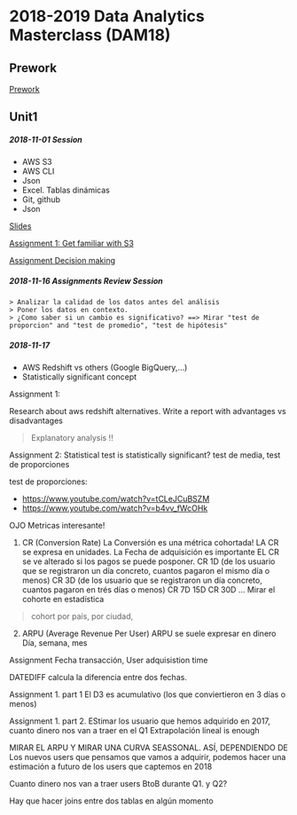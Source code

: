 




# 2018-2019 Data Analytics Masterclass (DAM18)

## Prework

[Prework](unit0/readme.md)

## Unit1

##### 2018-11-01 Session

  - AWS S3
  - AWS CLI
  - Json
  - Excel. Tablas dinámicas
  - Git, github
  - Json

[Slides](unit1/2018-11-10/Technology_Crash_Course.pdf)

[Assignment 1: Get familiar with S3](unit1/2018-11-10/assignments/assignment_1_s3_pricing/readme.md)

[Assignment Decision making](unit1/2018-11-10/assignments/assignment_decision_making/readme.md)


##### 2018-11-16 Assignments Review Session

    > Analizar la calidad de los datos antes del análisis
    > Poner los datos en contexto.
    > ¿Como saber si un cambio es significativo? ==> Mirar "test de proporcion" and "test de promedio", "test de hipótesis"



##### 2018-11-17

- AWS Redshift vs others (Google BigQuery,...)
- Statistically significant concept





Assignment 1: 

 Research about aws redshift alternatives.
 Write a report with advantages vs disadvantages
 
 > Explanatory analysis !!
 
 Assignment 2: Statistical test
 is statistically significant?
 test de media, test de proporciones
 
 test de proporciones: 
 * https://www.youtube.com/watch?v=tCLeJCuBSZM
 * https://www.youtube.com/watch?v=b4vv_fWcOHk
 
 
 OJO Metricas interesante!
 
 1. CR (Conversion Rate)
 La Conversión es una métrica cohortada!
 LA CR se expresa en unidades.
 La Fecha de adquisición es importante
 EL CR se ve alterado si los pagos se puede posponer.
 CR 1D (de los usuario que se registraron un día concreto, cuantos pagaron el mismo día o menos) 
 CR 3D (de los usuario que se registraron un día concreto, cuantos pagaron en trés días o menos) 
 CR 7D
 15D
 CR 30D 
 ...
 Mirar el cohorte en estadística
 > cohort por país, por ciudad, 
 
 2. ARPU (Average Revenue Per User)
   ARPU se suele expresar en dinero
    Día, semana, mes
 
 
 
 Assignment
 Fecha transacción, 
 User adquisistion time
 
 DATEDIFF calcula la diferencia entre dos fechas.
 
Assignment 1. part 1
El D3 es acumulativo (los que conviertieron en 3 días o menos)

Assignment 1. part 2.
EStimar los usuario que hemos adquirido en 2017, cuanto dinero nos van a traer en el Q1
Extrapolación lineal is enough

MIRAR EL ARPU Y MIRAR UNA CURVA SEASSONAL. ASÍ, DEPENDIENDO DE Los nuevos users que pensamos que vamos a adquirir, podemos hacer una estimación a futuro de los users que captemos en  2018


Cuanto dinero nos van a traer users BtoB durante Q1. y Q2?

Hay que hacer joins entre dos tablas en algún momento
